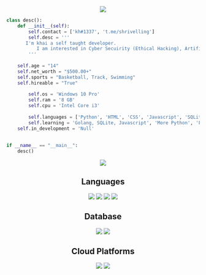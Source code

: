 <p align="center">
  <img src="https://github.com/thompsonemerson/thompsonemerson/raw/master/cover-thompson.png" />
</p>


```py
class desc():
    def __init__(self):
    	self.contact = ['kh#1337', 't.me/shrivelling']
        self.desc = '''
	   I'm khai a self taught developer.
           I am interested in Cyber Secuirity (Ethical Hacking), Artifical Intelligence & API Exploitation.
        '''
	
	self.age = "14"
	self.net_worth = "$500.00+"
	self.sports = "Basketball, Track, Swimming"
	self.hireable = "True"
	
        self.os = 'Windows 10 Pro'
        self.ram = '8 GB'
        self.cpu = 'Intel Core i3'
	
        self.languages = ['Python', 'HTML', 'CSS', 'Javascript', 'SQLite']
        self.learning = 'Golang, SQLite, Javascript', 'More Python', 'Full Stack Web Development'
	self.in_development = 'Null'
	
	
if __name__ == "__main__":
    desc()
```

<p align="center">
    <a href="discord://-/users/995021078428663889">
        <img src="https://lanyard-profile-readme.vercel.app/api/995021078428663889?bg=0000000&borderRadius=0&idleMessage=%20"/>
    </a>

<h2 align="center"> Languages </h2>
<p href = "https://google.com" align="center"> <img src="https://img.shields.io/badge/Python-FFD43B?style=for-the-badge&logo=python&logoColor=blue"> <img src="https://img.shields.io/badge/JavaScript-323330?style=for-the-badge&logo=javascript&logoColor=F7DF1E"> <img src="https://img.shields.io/badge/Go-00ADD8?style=for-the-badge&logo=go&logoColor=white"> <img src="https://img.shields.io/badge/json-5E5C5C?style=for-the-badge&logo=json&logoColor=white"></p>


<h2 align="center"> Database </h2>
<p href = "https://mongodb.com" align="center"> <img src="https://img.shields.io/badge/MongoDB-4EA94B?style=for-the-badge&logo=mongodb&logoColor=white"> <img src="https://img.shields.io/badge/SQLite-07405E?style=for-the-badge&logo=sqlite&logoColor=white"></p>


<h2 align="center"> Cloud Platforms </h2>
<p href = "https://heroku.com" align="center"> <img src="https://img.shields.io/badge/Heroku-430098?style=for-the-badge&logo=heroku&logoColor=white"> <img src="https://img.shields.io/badge/Netlify-00C7B7?style=for-the-badge&logo=netlify&logoColor=white"></p>

